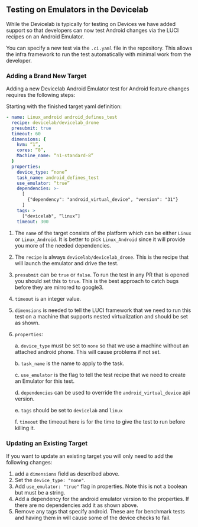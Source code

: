 ## Testing on Emulators in the Devicelab

While the Devicelab is typically for testing on Devices we have added support so that developers can now test Android changes via the LUCI recipes on an Android Emulator.

You can specify a new test via the `.ci.yaml` file in the repository. This allows the infra framework to run the test automatically with minimal work from the developer.

### Adding a Brand New Target

Adding a new Devicelab Android Emulator test for Android feature changes requires the following steps:

Starting with the finished target yaml definition:

```yaml
- name: Linux_android android_defines_test
  recipe: devicelab/devicelab_drone
  presubmit: true
  timeout: 60
  dimensions: {
    kvm: “1”,
    cores: “8”,
    Machine_name: “n1-standard-8”
  }
  properties:
    device_type: “none”
    task_name: android_defines_test
    use_emulator: “true”
    dependencies: >-
      [
        {"dependency": "android_virtual_device", "version": "31"}
      ]
    tags: >
      ["devicelab", “linux”]
    timeout: 300
```

1. The `name` of the target consists of the platform which can be either `Linux` or `Linux_Android`. It is better to pick `Linux_Android` since it will provide you more of the needed dependencies.
2. The `recipe` is always `devicelab/devicelab_drone`. This is the recipe that will launch the emulator and drive the test.
3. `presubmit` can be `true` or `false`. To run the test in any PR that is opened you should set this to `true`. This is the best approach to catch bugs before they are mirrored to google3.
4. `timeout` is an integer value.
5. `dimensions` is needed to tell the LUCI framework that we need to run this test on a machine that supports nested virtualization and should be set as shown.
6. `properties`:

    a. `device_type` must be set to `none` so that we use a machine without an attached android phone. This will cause problems if not set.

    b. `task_name` is the name to apply to the task.

    c. `use_emulator` is the flag to tell the test recipe that we need to create an Emulator for this test.

    d. `dependencies` can be used to override the `android_virtual_device` api version.

    e. `tags` should be set to `devicelab` and `linux`

    f. `timeout` the timeout here is for the time to give the test to run before killing it.

### Updating an Existing Target

If you want to update an existing target you will only need to add the following changes:
1. add a `dimensions` field as described above.
2. Set the `device_type: "none"`.
3. Add `use_emulator: "true"` flag in properties. Note this is not a boolean but must be a string.
4. Add a dependency for the android emulator version to the properties. If there are no dependencies add it as shown above.
5. Remove any tags that specify android. These are for benchmark tests and having them in will cause some of the device checks to fail.